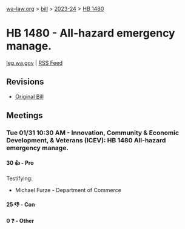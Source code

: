 [wa-law.org](/) > [bill](/bill/) > [2023-24](/bill/2023-24/) > [HB 1480](/bill/2023-24/hb/1480/)

# HB 1480 - All-hazard emergency manage.
[leg.wa.gov](https://app.leg.wa.gov/billsummary?BillNumber=1480&Year=2023&Initiative=false) | [RSS Feed](./rss.xml)

## Revisions
* [Original Bill](1/)

## Meetings
### Tue 01/31 10:30 AM - Innovation, Community & Economic Development, & Veterans (ICEV): HB 1480 All-hazard emergency manage.
#### 30 👍 - Pro
Testifying:
* Michael Furze - Department of Commerce

#### 25 👎 - Con

#### 0 ❓ - Other
